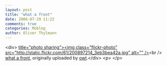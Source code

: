 ```yaml
---
layout: post
title: "what a front"
date: 2006-07-29 11:22
comments: true
categories: Moblog
author: Oliver Thylmann
---
```



&lt;div&gt;	[ title=&quot;photo sharing&quot;&gt;&lt;img class=&quot;flickr-photo&quot; src=&quot;http://static.flickr.com/61/200897214_3eb3bea42a.jpg&quot; alt=&quot;&quot; /&gt;](http://www.flickr.com/photos/oliver/200897214/)&lt;br /&gt;	[what a front](http://www.flickr.com/photos/oliver/200897214/), originally uploaded by [owt](http://www.flickr.com/people/oliver/).&lt;/div&gt;				&lt;p&gt;	&lt;/p&gt;


